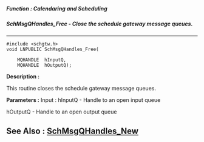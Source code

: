##### Function : Calendaring and Scheduling
##### SchMsgQHandles_Free - Close the schedule gateway message queues.
---
```
#include <schgtw.h>
void LNPUBLIC SchMsgQHandles_Free(

	MQHANDLE  hInputQ,
	MQHANDLE  hOutputQ);
```
**Description :**

This routine closes the schedule gateway message queues.

**Parameters :**
Input :
hInputQ  -  Handle to an open input queue

hOutputQ  -  Handle to an open output queue



**See Also :**
[SchMsgQHandles_New](/reference/Func/SchMsgQHandles_New)
---
